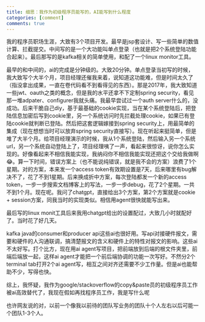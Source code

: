 ```yaml
---
title: 细思：我作为初级程序员能写的，AI能写到什么程度
categories: [comment]
comments: true
---
```


我的程序员职场生涯，大致有3个项目开发。最早是jsp套设计、写一些简单的数值计算、拦截提交。中间写的是一个大功能叫单点登录（也就是把2个系统登陆功能合起来）。最后那写的是kafka相关的简单使用，和配了一个linux monitor工具。

最早的和中间的，ai的完成是分钟级的。大致20分钟。单点登录当初写的时候，我大致写个大半个月，项目经理还催我来着，说知道这功能难，但是时间太久了（指没拿出成果，一直在卷代码看不到看得见的东西）。那是2017年，我大致知道一些jwt、oauth之类的概念，但是我的水平还拿不下定制spring security，看见那一堆adpater、configurer我就头痛。我最早尝试过一个auth server什么的，没成功。后来干脆自己diy，基于最基础的cookie实现，当在某个系统登陆后，把登陆信息加密后写到cookie里，另一个系统访问时先拦截处理cookie，如果已有登陆cookie就判断已登陆。然后把这套逻辑嫁接到spring security上，用最简单的集成（现在想想当时可以放弃spring security直接写）。现在听起来挺简单，但是堆了大半个月。给项目经理演示的时候，我从1个系统登陆，然后输入另一个系统url，另一个系统自动登陆上了，项目经理咦了一声，看起来很惊讶，说你怎么实现的。好像看起来不相信我能实现，我纳闷你不相信我能实现还把这个交给我做啊😂。算一下时间，错误方案上（也不能说纯错误，就是我不会的方案）浪费了1个星期。对的方案，本来发一个access token有效期设置是7天，后来哪里有bug解决不了，花了不到1星期。后来换成折中方案，每次登陆都发一个新的access token，一步一步搜索文档博客上的写法，一步一步debug，花了2个星期。一共不到1个月。现在呢。我问了chatgpt，直接给出3个方案，第2个方案就是cookie + session方案，同我当时的实现类似。相信用agent很快就能写出来。

最后写的linux monit工具后来我用chatgpt给出的设置配过，大致几小时就配好了。当时花了好几天。

kafka java的consumer和producer api这些ai也很好用。写api对接硬件报文，需要和硬件的人沟通联调，搞清楚报文的含义和硬件上的特性对报文的影响。这些ai不太好写。打个比方，现在用ai agent写项目，把前端放到后端的根文件夹里，前端后端放一起，这样ai agent才能把一个前后端协调的功能一次写好。不然分2个terminal tab打开2个ai agent写，相互之间对齐还需要不少工作量。但是ai也能帮助不少，写得也快。

综上，我怀疑，我作为google/stackoverflow的copy&paste员的初级程序员工作被ai高效替代了，我现在假如再找程序员工作，我是写什么呢

也许网友说的对，以前一个像我以前待的团队写业务的团队十个人左右以后可能一个团队1-3个人。